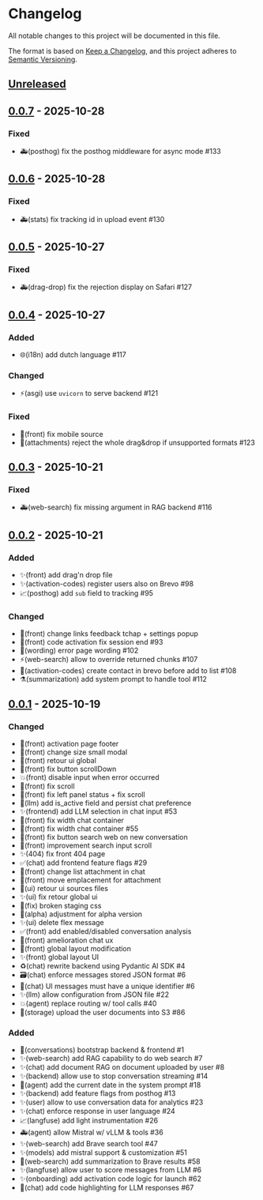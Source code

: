 # Changelog

All notable changes to this project will be documented in this file.

The format is based on [Keep a Changelog](https://keepachangelog.com/en/1.0.0),
and this project adheres to
[Semantic Versioning](https://semver.org/spec/v2.0.0.html).

## [Unreleased]

## [0.0.7] - 2025-10-28

### Fixed

- 🚑️(posthog) fix the posthog middleware for async mode #133


## [0.0.6] - 2025-10-28

### Fixed

- 🚑️(stats) fix tracking id in upload event #130


## [0.0.5] - 2025-10-27

### Fixed

- 🚑️(drag-drop) fix the rejection display on Safari #127


## [0.0.4] - 2025-10-27

### Added

- 🌐(i18n) add dutch language #117

### Changed

- ⚡️(asgi) use `uvicorn` to serve backend #121

### Fixed

- 🐛(front) fix mobile source
- 🐛(attachments) reject the whole drag&drop if unsupported formats #123


## [0.0.3] - 2025-10-21

### Fixed

- 🚑️(web-search) fix missing argument in RAG backend #116


## [0.0.2] - 2025-10-21

### Added

- ✨(front) add drag'n drop file
- ✨(activation-codes) register users also on Brevo #98
- 📈(posthog) add `sub` field to tracking #95

### Changed
- 🔧(front) change links feedback tchap + settings popup
- 🐛(front) code activation fix session end #93
- 💬(wording) error page wording #102
- ⚡️(web-search) allow to override returned chunks #107
- 🐛(activation-codes) create contact in brevo before add to list #108
- ⚗️(summarization) add system prompt to handle tool #112


## [0.0.1] - 2025-10-19

### Changed

- 🎨(front) activation page footer
- 👷(front) change size small modal
- 🎨(front) retour ui global
- 👷(front) fix button scrollDown
- 💥(front) disable input when error occurred
- 👷(front) fix scroll
- 🐛(front) fix left panel status + fix scroll
- 🐛(llm) add is_active field and persist chat preference
- ✨(frontend) add LLM selection in chat input #53
- 🎨(front) fix width chat container
- 🎨(front) fix width chat container #55
- 🐛(front) fix button search web on new conversation
- 🎨(front) improvement search input scroll
- ✨(404) fix front 404 page
- ✅(chat) add frontend feature flags #29
- 🎨(front) change list attachment in chat
- 🎨(front) move emplacement for attachment
- 🎨(ui) retour ui sources files
- ✨(ui) fix retour global ui 
- 🐛(fix) broken staging css
- 🎨(alpha) adjustment for alpha version
- ✨(ui) delete flex message
- ✅(front) add enabled/disabled conversation analysis
- 🎨(front) amelioration chat ux
- 🎨(front) global layout modification
- ✨(front) global layout UI
- ♻️(chat) rewrite backend using Pydantic AI SDK #4
- 🗃️(chat) enforce messages stored JSON format #6
- 🐛(chat) UI messages must have a unique identifier #6
- ✨(llm) allow configuration from JSON file #22
- 💥(agent) replace routing w/ tool calls #40
- 🧱(storage) upload the user documents into S3 #86

### Added

- 🎉(conversations) bootstrap backend & frontend #1
- ✨(web-search) add RAG capability to do web search #7
- ✨(chat) add document RAG on document uploaded by user #8
- ✨(backend) allow use to stop conversation streaming #14
- 🐛(agent) add the current date in the system prompt #18
- ✨(backend) add feature flags from posthog #13
- ✨(user) allow to use conversation data for analytics #23
- ✨(chat) enforce response in user language #24
- 📈(langfuse) add light instrumentation #26
- 🚑️(agent) allow Mistral w/ vLLM & tools #36
- ✨(web-search) add Brave search tool #47
- ✨(models) add mistral support & customization #51
- 🐛(web-search) add summarization to Brave results #58
- ✨(langfuse) allow user to score messages from LLM #6
- ✨(onboarding) add activation code logic for launch #62
- 💄(chat) add code highlighting for LLM responses #67


[unreleased]: https://github.com/suitenumerique/conversations/compare/v0.0.7...main
[0.0.7]: https://github.com/suitenumerique/conversations/releases/v0.0.7
[0.0.6]: https://github.com/suitenumerique/conversations/releases/v0.0.6
[0.0.5]: https://github.com/suitenumerique/conversations/releases/v0.0.5
[0.0.4]: https://github.com/suitenumerique/conversations/releases/v0.0.4
[0.0.3]: https://github.com/suitenumerique/conversations/releases/v0.0.3
[0.0.2]: https://github.com/suitenumerique/conversations/releases/v0.0.2
[0.0.1]: https://github.com/suitenumerique/conversations/releases/v0.0.1
